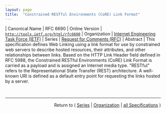 ```yaml
---
layout: page
title:  "Constrained RESTful Environments (CoRE) Link Format"
---
```


| Canonical Name | RFC 6690
| Online Version | [`http://tools.ietf.org/html/rfc6690`](http://tools.ietf.org/html/rfc6690)
| Organization | [Internet Engineering Task Force (IETF)](..)
| Series | [Request for Comments (RFC)](.)
| Abstract | This specification defines Web Linking using a link format for use by constrained web servers to describe hosted resources, their attributes, and other relationships between links. Based on the HTTP Link Header field defined in RFC 5988, the Constrained RESTful Environments (CoRE) Link Format is carried as a payload and is assigned an Internet media type. "RESTful" refers to the Representational State Transfer (REST) architecture. A well-known URI is defined as a default entry point for requesting the links hosted by a server.

<br/>
<hr/>

<p style="text-align: right">Return to ( <a href="./">Series</a> | <a href="../">Organization</a> | <a href="../../">all Specifications</a> )</p>
